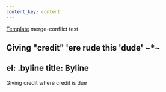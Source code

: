 ```yaml
---
content_key: content
---
```

[Template](../../patterns/03-templates-00-page/03-templates-00-page.html) merge-conflict test

Giving \"credit"
'ere rude this 'dude'
~*~
---
el: .byline
title: Byline
---
Giving credit where credit is due

